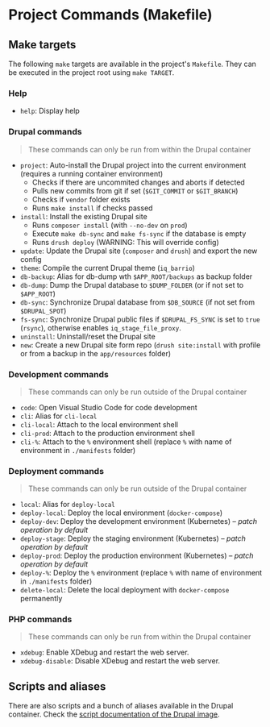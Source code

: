# Project Commands (Makefile)

## Make targets

The following `make` targets are available in the project's `Makefile`. They can be executed in the project root using `make TARGET`.

### Help

* `help`: Display help

### Drupal commands

> These commands can only be run from within the Drupal container

* `project`: Auto-install the Drupal project into the current environment (requires a running container environment)
    * Checks if there are uncommited changes and aborts if detected
    * Pulls new commits from git if set (`$GIT_COMMIT` or `$GIT_BRANCH`)
    * Checks if `vendor` folder exists
    * Runs `make install` if checks passed
* `install`: Install the existing Drupal site
    * Runs `composer install` (with `--no-dev` on `prod`)
    * Execute `make db-sync` and `make fs-sync` if the database is empty
    * Runs `drush deploy` (WARNING: This will override config)
* `update`: Update the Drupal site (`composer` and `drush`) and export the new config
* `theme`: Compile the current Drupal theme (`iq_barrio`)
* `db-backup`: Alias for db-dump wth `$APP_ROOT/backups` as backup folder
* `db-dump`: Dump the Drupal database to `$DUMP_FOLDER` (or if not set to `$APP_ROOT`)
* `db-sync`: Synchronize Drupal database from `$DB_SOURCE` (if not set from `$DRUPAL_SPOT`)
* `fs-sync`: Synchronize Drupal public files if `$DRUPAL_FS_SYNC` is set to `true` (`rsync`), otherwise enables `iq_stage_file_proxy`.
* `uninstall`: Uninstall/reset the Drupal site
* `new`: Create a new Drupal site form repo (`drush site:install` with profile or from a backup in the `app/resources` folder)

### Development commands

> These commands can only be run outside of the Drupal container

* `code`: Open Visual Studio Code for code development
* `cli`: Alias for `cli-local`
* `cli-local`: Attach to the local environment shell
* `cli-prod`: Attach to the production environment shell
* `cli-%`: Attach to the `%` environment shell (replace `%` with name of environment in `./manifests` folder)

### Deployment commands

> These commands can only be run outside of the Drupal container

* `local`: Alias for `deploy-local`
* `deploy-local`: Deploy the local environment (`docker-compose`)
* `deploy-dev`: Deploy the development environment (Kubernetes) – _patch operation by default_
* `deploy-stage`: Deploy the staging environment (Kubernetes) – _patch operation by default_
* `deploy-prod`: Deploy the production environment (Kubernetes) – _patch operation by default_
* `deploy-%`: Deploy the `%` environment (replace `%` with name of environment in `./manifests` folder)
* `delete-local`: Delete the local deployment with `docker-compose` permanently

### PHP commands

> These commands can only be run from within the Drupal container

* `xdebug`: Enable XDebug and restart the web server.
* `xdebug-disable`: Disable XDebug and restart the web server.

## Scripts and aliases

There are also scripts and a bunch of aliases available in the Drupal container. Check the [script documentation of the Drupal image](https://github.com/iqual-ch/dc-drupal/blob/main/docs/scripts.md).